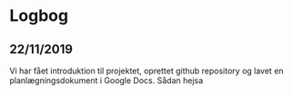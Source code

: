 # Logbog

## 22/11/2019
Vi har fået introduktion til projektet, oprettet github repository og lavet en planlægningsdokument i Google Docs.
Sådan
hejsa